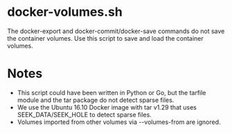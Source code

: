 # docker-volumes.sh
The docker-export and docker-commit/docker-save commands do not save the container volumes. Use this script to save and load the container volumes.

# Notes
* This script could have been written in Python or Go, but the tarfile module and the tar package do not detect sparse files.
* We use the Ubuntu 16.10 Docker image with tar v1.29 that uses SEEK_DATA/SEEK_HOLE to detect sparse files.
* Volumes imported from other volumes via --volumes-from are ignored.
